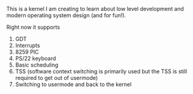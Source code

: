 This is a kernel I am creating to learn about low level development and modern operating system design (and for fun!).

Right now it supports
1. GDT
2. Interrupts
3. 8259 PIC
4. PS/22 keyboard
5. Basic scheduling
6. TSS (software context switching is primarily used but the TSS is still required to get out of usermode)
6. Switching to usermode and back to the kernel
